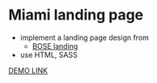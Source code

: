 # Miami landing page

- implement a landing page design from
  - [BOSE landing](https://www.figma.com/file/OMjQNb3hg1LKMV4OwyQ3Ao/BOSE?node-id=0%3A1)
- use HTML, SASS

[DEMO LINK](https://Svitlana-Yudina.github.io/layout_miami/)
